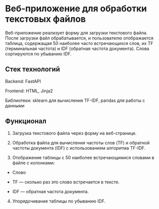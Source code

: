 # Веб-приложение для обработки текстовых файлов
Веб-приложение реализует форму для загрузки текстового файла. После загрузки файл обрабатывается, и пользователю отображается таблица, содержащая 50 наиболее часто встречающихся слов, их TF (терминальная частота) и IDF (обратная частота документа). Слова сортируются по убыванию IDF.

## Стек технологий
Backend: FastAPI

Frontend: HTML, Jinja2

Библиотеки: sklearn для вычисления TF-IDF, pandas для работы с данными

## Функционал
1) Загрузка текстового файла через форму на веб-странице.

2) Обработка файла для вычисления частоты слов (TF) и обратной частоты документа (IDF) с использованием алгоритма TF-IDF.

3) Отображение таблицы с 50 наиболее встречающимися словами в файле с колонками:

- Слово

- TF — сколько раз это слово встречается в тексте.

- IDF — обратная частота документа.

4) Упорядочивание таблицы по убыванию IDF.
